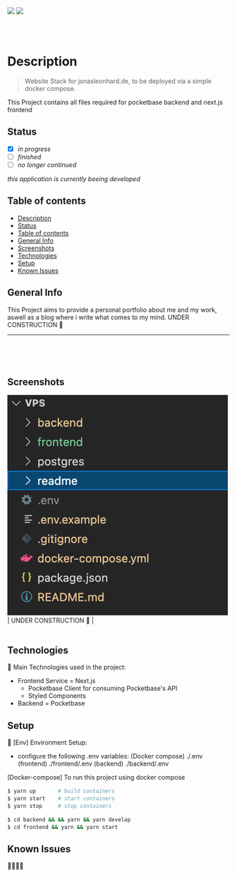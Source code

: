 <img src="https://shields.io/badge/jonasleonhard.de-offline-red?style=flat-square&logo=statuspal" />

<img src="https://shields.io/badge/pipelines-offline-red?style=flat-square&logo=github" />

<br/><br/>

# Description

> Website Stack for jonasleonhard.de, to be deployed via a simple docker compose.

This Project contains all files required for pocketbase backend and next.js frontend

## Status

- [x] _in progress_
- [ ] _finished_
- [ ] _no longer continued_

_this application is currently beeing developed_

## Table of contents

- [Description](#description)
- [Status](#status)
- [Table of contents](#table-of-contents)
- [General Info](#general-info)
- [Screenshots](#screenshots)
- [Technologies](#technologies)
- [Setup](#setup)
- [Known Issues](#known-issues)

## General Info

This Project aims to provide a personal portfolio about me and my work, aswell as a blog where
i write what comes to my mind.
UNDER CONSTRUCTION 🚧

---

</br></br></br>

## Screenshots

![UNDER CONSTRUCTION](./readme/screenshot.png)
| UNDER CONSTRUCTION 🚧 | <br/><br/>

## Technologies

🚧 Main Technologies used in the project:

- Frontend Service = Next.js
  - Pocketbase Client for consuming Pocketbase's API
  - Styled Components
- Backend = Pocketbase

## Setup

🚧
[Env] Environment Setup:

- configure the following .env variables:
  (Docker compose) ./.env
  (frontend) ./frontend/.env
  (backend) ./backend/.env

[Docker-compose] To run this project using docker compose

```bash
$ yarn up       # build containers
$ yarn start    # start containers
$ yarn stop     # stop containers
```

```bash
$ cd backend && && yarn && yarn develop
$ cd frontend && yarn && yarn start
```

## Known Issues

🚧🚧🚧🚧
